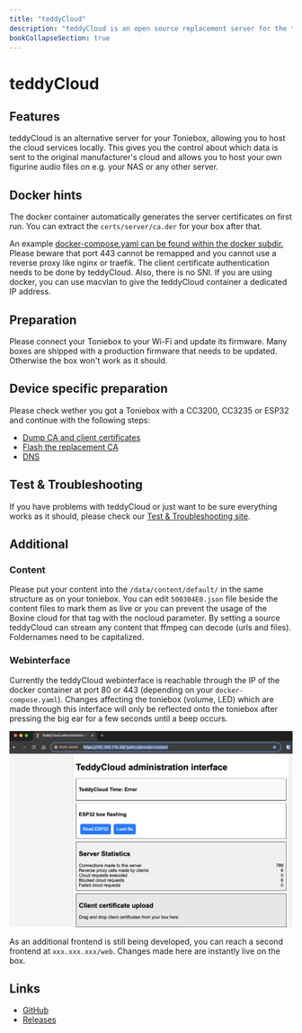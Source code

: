 ```yaml
---
title: "teddyCloud"
description: "teddyCloud is an open source replacement server for the tonies cloud."
bookCollapseSection: true
---
```

# teddyCloud

## Features
teddyCloud is an alternative server for your Toniebox, allowing you to host the cloud services locally.
This gives you the control about which data is sent to the original manufacturer's cloud and allows you
to host your own figurine audio files on e.g. your NAS or any other server.

## Docker hints
The docker container automatically generates the server certificates on first run. You can extract the ```certs/server/ca.der``` for your box after that. 

An example [docker-compose.yaml can be found within the docker subdir.](https://github.com/toniebox-reverse-engineering/teddycloud/blob/master/docker/docker-compose.yaml)
Please beware that port 443 cannot be remapped and you cannot use a reverse proxy like nginx or traefik. The client certificate authentication needs to be done by teddyCloud. Also, there is no SNI. If you are using docker, you can use macvlan to give the teddyCloud container a dedicated IP address.

## Preparation
Please connect your Toniebox to your Wi-Fi and update its firmware. Many boxes are shipped with a production firmware that needs to be updated. Otherwise the box won't work as it should.

## Device specific preparation
Please check wether you got a Toniebox with a CC3200, CC3235 or ESP32 and continue with the following steps:
* [Dump CA and client certificates](dump-certs)
* [Flash the replacement CA](flash-ca)
* [DNS](dns)

## Test & Troubleshooting
If you have problems with teddyCloud or just want to be sure everything works as it should, please check our [Test & Troubleshooting site](test-troubleshooting).

## Additional

### Content
Please put your content into the ```/data/content/default/``` in the same structure as on your toniebox. You can edit ```500304E0.json``` file beside the content files to mark them as live or you can prevent the usage of the Boxine cloud for that tag with the nocloud parameter. By setting a source teddyCloud can stream any content that ffmpeg can decode (urls and files). Foldernames need to be capitalized.

### Webinterface
Currently the teddyCloud webinterface is reachable through the IP of the docker container at port 80 or 443 (depending on your ```docker-compose.yaml```). Changes affecting the toniebox (volume, LED) which are made through this interface will only be reflected onto the toniebox after pressing the big ear for a few seconds until a beep occurs. 

![teddyCloud Webinterface](/img/teddyCloudWebinterface.png)


As an additional frontend is still being developed, you can reach a second frontend at ```xxx.xxx.xxx/web```. Changes made here are instantly live on the box.



## Links
* [GitHub](https://github.com/toniebox-reverse-engineering/teddycloud)
* [Releases](https://github.com/toniebox-reverse-engineering/teddycloud/releases)
